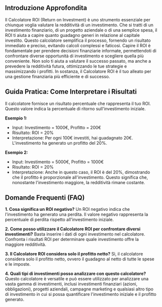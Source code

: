 ## Introduzione Approfondita

Il Calcolatore ROI (Return on Investment) è uno strumento essenziale per chiunque voglia valutare la redditività di un investimento.  Che si tratti di un investimento finanziario, di un progetto aziendale o di una semplice spesa, il ROI ti aiuta a capire quanto guadagno generi in relazione al capitale investito.  Questo calcolatore semplifica il processo, fornendo un risultato immediato e preciso, evitando calcoli complessi e faticosi.  Capire il ROI è fondamentale per prendere decisioni finanziarie informate, permettendoti di confrontare diverse opportunità di investimento e scegliere quella più conveniente.  Non solo ti aiuta a valutare il successo passato, ma anche a prevedere la redditività futura, ottimizzando le tue strategie e massimizzando i profitti.  In sostanza, il Calcolatore ROI è il tuo alleato per una gestione finanziaria più efficiente e di successo.

## Guida Pratica: Come Interpretare i Risultati

Il calcolatore fornisce un risultato percentuale che rappresenta il tuo ROI.  Questo valore indica la percentuale di ritorno sull'investimento iniziale.

**Esempio 1:**
- Input: Investimento = 1000€, Profitto = 200€
- Risultato: ROI = 20%
- Interpretazione: Per ogni 100€ investiti, hai guadagnato 20€. L'investimento ha generato un profitto del 20%.

**Esempio 2:**
- Input: Investimento = 5000€, Profitto = 1000€
- Risultato: ROI = 20%
- Interpretazione:  Anche in questo caso, il ROI è del 20%, dimostrando che il profitto è proporzionale all'investimento.  Questo significa che, nonostante l'investimento maggiore, la redditività rimane costante.

## Domande Frequenti (FAQ)

**1. Cosa significa un ROI negativo?**
Un ROI negativo indica che l'investimento ha generato una perdita.  Il valore negativo rappresenta la percentuale di perdita rispetto all'investimento iniziale.

**2. Come posso utilizzare il Calcolatore ROI per confrontare diversi investimenti?**
Basta inserire i dati di ogni investimento nel calcolatore.  Confronta i risultati ROI per determinare quale investimento offre la maggiore redditività.

**3. Il Calcolatore ROI considera solo il profitto netto?**
Sì, il calcolatore considera solo il profitto netto, ovvero il guadagno al netto di tutte le spese e le imposte.

**4.  Quali tipi di investimenti posso analizzare con questo calcolatore?**
Questo calcolatore è versatile e può essere utilizzato per analizzare una vasta gamma di investimenti, inclusi investimenti finanziari (azioni, obbligazioni), progetti aziendali, campagne marketing e qualsiasi altro tipo di investimento in cui si possa quantificare l'investimento iniziale e il profitto generato.